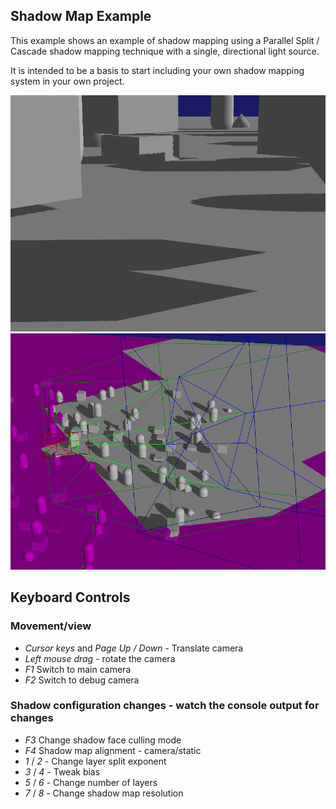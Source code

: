 Shadow Map Example
------------------

This example shows an example of shadow mapping using a Parallel Split / Cascade shadow mapping
technique with a single, directional light source.

It is intended to be a basis to start including your own shadow mapping system in your own project.

![Shadows](shadows1.png)
![Shadow Debug Camera](shadows2.png)

Keyboard Controls
-----------------

### Movement/view

* *Cursor keys* and *Page Up / Down* - Translate camera
* *Left mouse drag* - rotate the camera
* *F1* Switch to main camera
* *F2* Switch to debug camera

### Shadow configuration changes - watch the console output for changes

* *F3* Change shadow face culling mode 
* *F4* Shadow map alignment - camera/static
* *1* / *2* - Change layer split exponent 
* *3* / *4* - Tweak bias
* *5* / *6* - Change number of layers
* *7* / *8* - Change shadow map resolution

